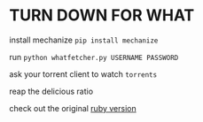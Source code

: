 # TURN DOWN FOR WHAT

install mechanize `pip install mechanize`

run `python whatfetcher.py USERNAME PASSWORD`

ask your torrent client to watch `torrents`

reap the delicious ratio

check out the original [ruby version](https://github.com/XanderStrike/what-downloader)
